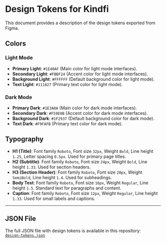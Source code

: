 # Design Tokens for Kindfi

This document provides a description of the design tokens exported from Figma.

## Colors

### Light Mode

- **Primary Light**: `#1E40AF` (Main color for light mode interfaces).
- **Secondary Light**: `#FBBF24` (Accent color for light mode interfaces).
- **Background Light**: `#FFFFFF` (Default background color for light mode).
- **Text Light**: `#111827` (Primary text color for light mode).

### Dark Mode

- **Primary Dark**: `#1E3A8A` (Main color for dark mode interfaces).
- **Secondary Dark**: `#F59E0B` (Accent color for dark mode interfaces).
- **Background Dark**: `#1F2937` (Default background color for dark mode).
- **Text Dark**: `#F9FAFB` (Primary text color for dark mode).

## Typography

- **H1 (Title)**: Font family `Roboto`, Font size `32px`, Weight `Bold`, Line height `1.25`, Letter spacing `0.5px`. Used for primary page titles.
- **H2 (Subtitle)**: Font family `Roboto`, Font size `24px`, Weight `Bold`, Line height `1.33`. Used for section headers.
- **H3 (Section Header)**: Font family `Roboto`, Font size `20px`, Weight `SemiBold`, Line height `1.4`. Used for subheadings.
- **Body Text**: Font family `Roboto`, Font size `16px`, Weight `Regular`, Line height `1.5`. Standard text for paragraphs and content.
- **Caption**: Font family `Roboto`, Font size `12px`, Weight `Regular`, Line height `1.33`. Used for small labels and captions.

---

## JSON File

The full JSON file with design tokens is available in this repository:  
[`design-tokens.json`](./design-tokens.json)
